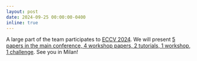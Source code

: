 ```yaml
---
layout: post
date: 2024-09-25 00:00:00-0400
inline: true
---
```


A large part of the team participates to <a href="https://eccv.ecva.net/" target="_blank">ECCV 2024</a>. We will present <a href="https://valeoai.github.io/posts/2024-09-25-valeoai-at-eccv-2024/">5 papers in the main conference, 4 workshop papers, 2 tutorials, 1 workshop, 1 challenge</a>. See you in Milan!
